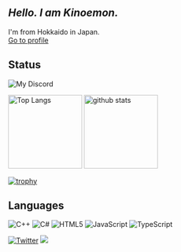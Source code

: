 ## *Hello. I am Kinoemon.*
I'm from Hokkaido in Japan.
<a href="https://www.kinoemon.net/">  
Go to profile</a>

## Status
![My Discord](https://discord-readme-badge.vercel.app/api?id=544462843630845964)

<p align="left">
  <img alt="Top Langs" height="150px" src="https://github-readme-stats.vercel.app/api/top-langs/?username=baconandmiso&layout=compact&theme=tokyonight" />
  <img alt="github stats" height="150px" src="https://github-readme-stats.vercel.app/api?username=baconandmiso&hide=issuses&theme=tokyonight" />
</p>

[![trophy](https://github-profile-trophy.vercel.app/?username=baconandmiso&theme=tokyonight&column=4)](https://github.com/ryo-ma/github-profile-trophy)

## Languages
![C++](https://img.shields.io/badge/c++-%2300599C.svg?style=for-the-badge&logo=c%2B%2B&logoColor=white)
![C#](https://img.shields.io/badge/c%23-%23239120.svg?style=for-the-badge&logo=csharp&logoColor=white)
![HTML5](https://img.shields.io/badge/html5-%23E34F26.svg?style=for-the-badge&logo=html5&logoColor=white)
![JavaScript](https://img.shields.io/badge/javascript-%23323330.svg?style=for-the-badge&logo=javascript&logoColor=%23F7DF1E)
![TypeScript](https://img.shields.io/badge/typescript-%23007ACC.svg?style=for-the-badge&logo=typescript&logoColor=white)

[![Twitter](https://img.shields.io/badge/Twitter-%40baconandmiso-1DA1F2?logo=twitter&style=flay-square)](https://twitter.com/baconandmiso) ![](https://komarev.com/ghpvc/?username=baconandmiso&color=green)
